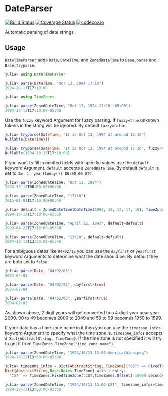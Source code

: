 # DateParser

[![Build Status](https://travis-ci.org/invenia/DateTimeParser.jl.svg?branch=master)](https://travis-ci.org/invenia/DateTimeParser.jl)
[![Coverage Status](https://coveralls.io/repos/invenia/DateTimeParser.jl/badge.svg?branch=master&service=github)](https://coveralls.io/github/invenia/DateTimeParser.jl?branch=master)
[![codecov.io](http://codecov.io/github/invenia/DateTimeParser.jl/coverage.svg?branch=master)](http://codecov.io/github/invenia/DateTimeParser.jl?branch=master)


Automatic parsing of date strings

## Usage

`DateTimeParser` adds `Date`, `DateTime`, and `ZonedDateTime` to `Base.parse` and `Base.tryparse`.

```julia
julia> using DateTimeParser

julia> parse(DateTime, "Oct 13, 1994 17:10")
1994-10-13T17:10:00

julia> using TimeZones

julia> parse(ZonedDateTime, "Oct 13, 1994 17:10 -05:00")
1994-10-13T17:10:00-05:00
```

Use the `fuzzy` keyword Argument for fuzzy parsing. If `fuzzy=true` unknown tokens in the string will be ignored. By default `fuzzy=false`.

```julia
julia> tryparse(DateTime, "It is Oct 13, 1994 at around 17:10")
Nullable{DateTime}()

julia> tryparse(DateTime, "It is Oct 13, 1994 at around 17:10", fuzzy=true)
Nullable(1994-10-13T17:10:00)
```

If you want to fill in omitted fields with specific values use the `default` keyword Argument. `default` accepts a `ZonedDateTime`. By default `default` is set to `Jan 1, year(today()) 00:00:00 UTC`.

```julia
julia> parse(ZonedDateTime, "Oct 13, 1994")
1994-10-13T00:00:00+00:00

julia> parse(ZonedDateTime, "17:10")
2015-01-01T17:10:00+00:00

julia> default = ZonedDateTime(DateTime(1994, 10, 13, 17, 10), TimeZone("America/Winnipeg"))
1994-10-13T17:10:00-05:00

julia> parse(ZonedDateTime, "April 22, 1993", default=default)
1993-04-22T17:10:00-05:00

julia> parse(ZonedDateTime, "13:20", default=default)
1994-10-13T13:20:00-05:00
```

For ambiguous dates like `04/02/12` you can use the `dayfirst` or `yearfirst` keyword Arguments to determine what the date should be. By default they are both set to `false`.

```julia
julia> parse(Date, "04/02/03")
2003-04-02

julia> parse(Date, "04/02/03", dayfirst=true)
2003-02-04

julia> parse(Date, "04/02/03", yearfirst=true)
2004-02-03
```

As shown above, 2 digit years will get converted to a 4 digit year near year 2000. 00 to 49 becomes 2000 to 2049 and 50 to 99 becomes 1950 to 1999.


If your date has a time zone name in it then you can use the `timezone_infos` keyword Argument to specify what the time zone is. `timezone_infos` accepts a `Dict{AbstractString, TimeZone}`. If the time zone is not specified it will try to get it from `TimeZones.TimeZone("time_zone_name")`.

```julia
julia> parse(ZonedDateTime, "1994/10/13 13:00 America/Winnipeg")
1994-10-13T13:00:00-05:00

julia> timezone_infos = Dict{AbstractString, TimeZone}("CST" => FixedTimeZone("CST", -18000))
Dict{AbstractString,Base.Dates.TimeZone} with 1 entry:
  "CST" => TimeZones.FixedTimeZone(:CST,TimeZones.Offset(-18000 seconds,0 secon…

julia> parse(ZonedDateTime, "1994/10/13 13:00 CST", timezone_infos=timezone_infos)
1994-10-13T13:00:00-05:00
```
